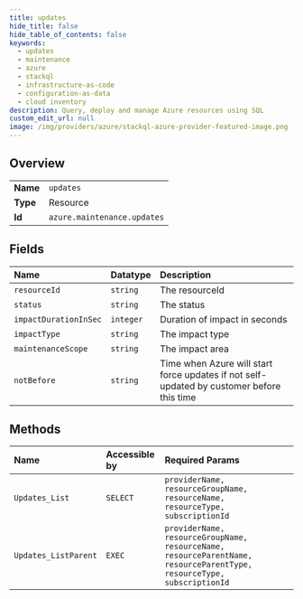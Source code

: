 ```yaml
---
title: updates
hide_title: false
hide_table_of_contents: false
keywords:
  - updates
  - maintenance
  - azure    
  - stackql
  - infrastructure-as-code
  - configuration-as-data
  - cloud inventory
description: Query, deploy and manage Azure resources using SQL
custom_edit_url: null
image: /img/providers/azure/stackql-azure-provider-featured-image.png
---
```

  
    

## Overview
<table><tbody>
<tr><td><b>Name</b></td><td><code>updates</code></td></tr>
<tr><td><b>Type</b></td><td>Resource</td></tr>
<tr><td><b>Id</b></td><td><code>azure.maintenance.updates</code></td></tr>
</tbody></table>

## Fields
| Name | Datatype | Description |
|:-----|:---------|:------------|
| `resourceId` | `string` | The resourceId |
| `status` | `string` | The status |
| `impactDurationInSec` | `integer` | Duration of impact in seconds |
| `impactType` | `string` | The impact type |
| `maintenanceScope` | `string` | The impact area |
| `notBefore` | `string` | Time when Azure will start force updates if not self-updated by customer before this time |
## Methods
| Name | Accessible by | Required Params |
|:-----|:--------------|:----------------|
| `Updates_List` | `SELECT` | `providerName, resourceGroupName, resourceName, resourceType, subscriptionId` |
| `Updates_ListParent` | `EXEC` | `providerName, resourceGroupName, resourceName, resourceParentName, resourceParentType, resourceType, subscriptionId` |
